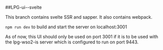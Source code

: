 ##LPG-ui--svelte

This branch contains svelte SSR and sapper. It also contains webpack.  


`npm run dev` to build and start the server on localhost:3001

As of now, this UI should only be used on port 3001 if it is to be used with the lpg-wso2-is server which is configured to run on port 9443.






 
